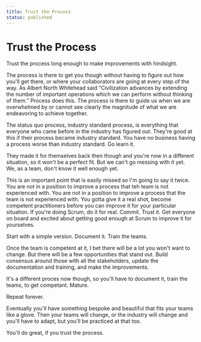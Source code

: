 ```yaml
---
title: Trust the Process
status: published
---
```


# Trust the Process

Trust the process long enough to make improvements with hindsight.

The process is there to get you though without having to figure out
how you'll get there, or where your collaborators are going at every
step of the way. As Albert North Whitehead said “Civilization advances
by extending the number of important operations which we can perform
without thinking of them.” Process does this. The process is there to
guide us when we are overwhelmed by or cannot see clearly the
magnitude of what we are endeavoring to achieve together.

The status quo process, industry standard process, is everything that
everyone who came before in the industry has figured out. They're
good at this if their process became industry standard. You have no
business having a process worse than industry standard. Go learn it.

They made it for themselves back then though and you're now in a
different situation, so it won't be a perfect fit. But we can't go
messing with it yet. We, as a team, don't know it well enough yet.

This is an important point that is easily missed so I'm going to say
it twice. You are not in a position to improve a process that teh team
is not experienced with. You are not in a position to improve a
process that the team is not experienced with. You gotta give it a
real shot, become competent practitioners before you can improve it
for your particular situation. If you're doing Scrum, do it for
real. Commit. Trust it. Get everyone on board and excited about
getting good enough at Scrum to improve it for yourselves.

Start with a simple version. Document it. Train the teams.

Once the team is competent at it, I bet there will be a lot you won't
want to change. But there will be a few opportunities that stand
out. Build consensus around those with all the stakeholders, update
the documentation and training, and make the improvements.

It's a different proces now though, so you'll have to document it,
train the teams, to get competant. Mature.

Repeat forever.

Eventually you'll have something bespoke and beautiful that fits your
teams like a glove. Then your teams will change, or the industry will
change and you'll have to adapt, but you'll be practiced at that too.

You'll do great, if you trust the process.